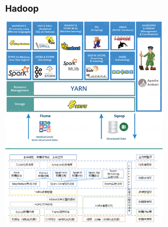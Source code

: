 # Hadoop

![image](https://github.com/marc630602/marc/blob/master/1.png)

![image](https://github.com/marc630602/marc/blob/master/2.png)
